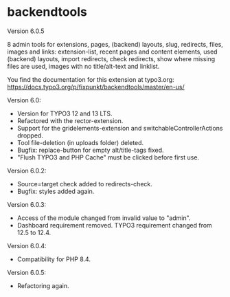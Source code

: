 # backendtools

Version 6.0.5

8 admin tools for extensions, pages, (backend) layouts, slug, redirects, files, images and links:
extension-list, recent pages and content elements, used (backend) layouts, import redirects, check redirects,
show where missing files are used, images with no title/alt-text and linklist.

You find the documentation for this extension at typo3.org:
https://docs.typo3.org/p/fixpunkt/backendtools/master/en-us/


Version 6.0:
- Version for TYPO3 12 and 13 LTS.
- Refactored with the rector-extension.
- Support for the gridelements-extension and switchableControllerActions dropped.
- Tool file-deletion (in uploads folder) deleted.
- Bugfix: replace-button for empty alt/title-tags fixed.
- "Flush TYPO3 and PHP Cache" must be clicked before first use.

Version 6.0.2:
- Source=target check added to redirects-check.
- Bugfix: styles added again.

Version 6.0.3:
- Access of the module changed from invalid value to "admin".
- Dashboard requirement removed. TYPO3 requirement changed from 12.5 to 12.4.

Version 6.0.4:
- Compatibility for PHP 8.4.

Version 6.0.5:
- Refactoring again.
